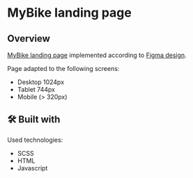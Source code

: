 # MyBike landing page
## Overview

[MyBike landing page](https://elinabahirova.github.io/mybike_landing/) implemented according to [Figma design](https://www.figma.com/file/Ic3SlZjkATYaS7uTifZAIk/BIKE?node-id=0%3A1).

Page adapted to the following screens:
- Desktop 1024px
- Tablet 744px
- Mobile (> 320px)
## 🛠️ Built with
Used technologies:
  * SCSS
  * HTML
  * Javascript
